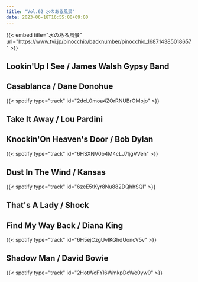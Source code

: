 ```yaml
---
title: "Vol.62 水のある風景"
date: 2023-06-18T16:55:00+09:00
---
```


{{< embed title="水のある風景" url="https://www.tvi.jp/pinocchio/backnumber/pinocchio_168714385018657" >}}

## Lookin'Up I See / James Walsh Gypsy Band

## Casablanca / Dane Donohue
{{< spotify type="track" id="2dcL0moa4ZOrRNUBrOMojo" >}}

## Take It Away / Lou Pardini

## Knockin'On Heaven's Door / Bob Dylan
{{< spotify type="track" id="6HSXNV0b4M4cLJ7ljgVVeh" >}}

## Dust In The Wind / Kansas
{{< spotify type="track" id="6zeE5tKyr8Nu882DQhhSQI" >}}

## That's A Lady / Shock

## Find My Way Back / Diana King
{{< spotify type="track" id="6H5ejCzgUvIKGhdUoncV5v" >}}

## Shadow Man / David Bowie
{{< spotify type="track" id="2HotWcFYl6WmkpDcWe0yw0" >}}
